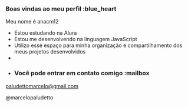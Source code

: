 ### Boas vindas ao meu perfil :blue_heart
Meu nome é anacm12

- Estou estudando na Alura
- Estou me desenvolvendo na linguagem JavaScript
- Utilizo esse espaço para minha organização e compartilhamento dos meus projetos desenvolvidos
- 
- ### Você pode entrar em contato comigo :mailbox

paludettomarcelo@gmail.com

@marcelopaludetto




